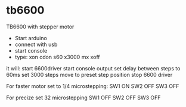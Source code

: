 # tb6600
TB6600 with stepper motor


-  Start arduino
-  connect with usb
-  start console
-  type:
xon
cdon
s60
x3000
mx
xoff



it will:
start 6600driver
start console output
set delay between steps to 60ms
set 3000 steps
move to preset step position
stop 6600 driver

For faster motor set to 1/4 microstepping: 
SW1 ON
SW2 OFF
SW3 OFF

For precize set 32 microstepping
SW1 OFF
SW2 OFF
SW3 OFF
